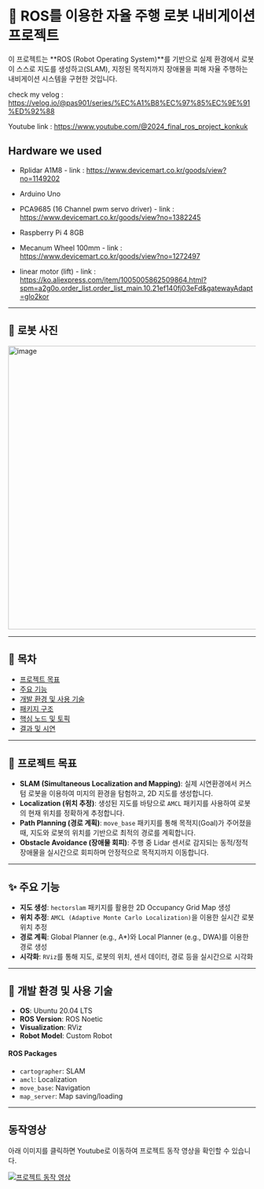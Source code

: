# 🤖 ROS를 이용한 자율 주행 로봇 내비게이션 프로젝트 

이 프로젝트는 **ROS (Robot Operating System)**를 기반으로 실제 환경에서 로봇이 스스로 지도를 생성하고(SLAM), 지정된 목적지까지 장애물을 피해 자율 주행하는 내비게이션 시스템을 구현한 것입니다.<br/>

check my velog : https://velog.io/@pas901/series/%EC%A1%B8%EC%97%85%EC%9E%91%ED%92%88

Youtube link : https://www.youtube.com/@2024_final_ros_project_konkuk


<h2> Hardware we used</h2>

- Rplidar A1M8 - link : https://www.devicemart.co.kr/goods/view?no=1149202

- Arduino Uno
  
- PCA9685 (16 Channel pwm servo driver) - link : https://www.devicemart.co.kr/goods/view?no=1382245
  
- Raspberry Pi 4 8GB
  
- Mecanum Wheel 100mm - link : https://www.devicemart.co.kr/goods/view?no=1272497
  
- linear motor (lift) - link : https://ko.aliexpress.com/item/1005005862509864.html?spm=a2g0o.order_list.order_list_main.10.21ef140fj03eFd&gatewayAdapt=glo2kor


---

## 🤖 로봇 사진

<img width="1225" height="577" alt="image" src="https://github.com/user-attachments/assets/eea190bb-d866-4823-b7b0-7a8291856112" />

---

## 📖 목차

* [프로젝트 목표](#-프로젝트-목표)
* [주요 기능](#-주요-기능)
* [개발 환경 및 사용 기술](#-개발-환경-및-사용-기술)
* [패키지 구조](#-패키지-구조)
* [핵심 노드 및 토픽](#-핵심-노드-및-토픽)
* [결과 및 시연](#-결과-및-시연)

---

## 🎯 프로젝트 목표

* **SLAM (Simultaneous Localization and Mapping)**: 실제 시연환경에서 커스텀 로봇을 이용하여 미지의 환경을 탐험하고, 2D 지도를 생성합니다.
* **Localization (위치 추정)**: 생성된 지도를 바탕으로 `AMCL` 패키지를 사용하여 로봇의 현재 위치를 정확하게 추정합니다.
* **Path Planning (경로 계획)**: `move_base` 패키지를 통해 목적지(Goal)가 주어졌을 때, 지도와 로봇의 위치를 기반으로 최적의 경로를 계획합니다.
* **Obstacle Avoidance (장애물 회피)**: 주행 중 Lidar 센서로 감지되는 동적/정적 장애물을 실시간으로 회피하며 안정적으로 목적지까지 이동합니다.

---

## ✨ 주요 기능

* **지도 생성**: `hectorslam` 패키지를 활용한 2D Occupancy Grid Map 생성
* **위치 추정**: `AMCL (Adaptive Monte Carlo Localization)`을 이용한 실시간 로봇 위치 추정
* **경로 계획**: Global Planner (e.g., A\*)와 Local Planner (e.g., DWA)를 이용한 경로 생성
* **시각화**: `RViz`를 통해 지도, 로봇의 위치, 센서 데이터, 경로 등을 실시간으로 시각화

---

## 🔨 개발 환경 및 사용 기술

* **OS**: Ubuntu 20.04 LTS
* **ROS Version**: ROS Noetic
* **Visualization**: RViz
* **Robot Model**: Custom Robot

#### ROS Packages
* `cartographer`: SLAM
* `amcl`: Localization
* `move_base`: Navigation
* `map_server`: Map saving/loading

---


## 동작영상

아래 이미지를 클릭하면 Youtube로 이동하여 프로젝트 동작 영상을 확인할 수 있습니다.

[![프로젝트 동작 영상](https://img.youtube.com/vi/RS3TgxG2GQo/hqdefault.jpg)](https://youtu.be/RS3TgxG2GQo)
